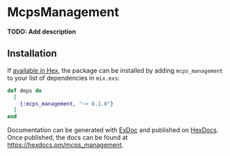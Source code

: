 # McpsManagement

**TODO: Add description**

## Installation

If [available in Hex](https://hex.pm/docs/publish), the package can be installed
by adding `mcps_management` to your list of dependencies in `mix.exs`:

```elixir
def deps do
  [
    {:mcps_management, "~> 0.1.0"}
  ]
end
```

Documentation can be generated with [ExDoc](https://github.com/elixir-lang/ex_doc)
and published on [HexDocs](https://hexdocs.pm). Once published, the docs can
be found at <https://hexdocs.pm/mcps_management>.

